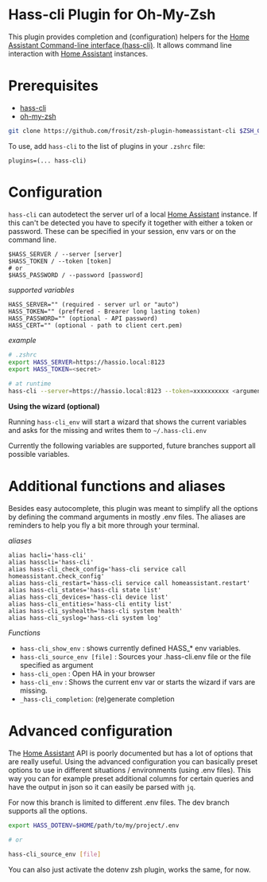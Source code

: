 # Hass-cli Plugin for Oh-My-Zsh

This plugin provides completion and (configuration) helpers for the [Home Assistant Command-line interface (hass-cli)](https://github.com/home-assistant/home-assistant-cli). It allows command line interaction with [Home Assistant](https://home-assistant.io/) instances.

# Prerequisites

* [hass-cli](https://github.com/home-assistant/home-assistant-cli#installation)
* [oh-my-zsh](https://github.com/ohmyzsh/ohmyzsh#getting-started)

```bash
git clone https://github.com/frosit/zsh-plugin-homeassistant-cli $ZSH_CUSTOM/plugins/hass-cli
```

To use, add `hass-cli` to the list of plugins in your `.zshrc` file:

`plugins=(... hass-cli)`

# Configuration

`hass-cli` can autodetect the server url of a local [Home Assistant](https://home-assistant.io/) instance. If this can't be detected you have to specify it together with either a token or password. These can be specified in your session, env vars or on the command line.

```.env
$HASS_SERVER / --server [server]
$HASS_TOKEN / --token [token]
# or
$HASS_PASSWORD / --password [password]
```

_supported variables_

```.env
HASS_SERVER="" (required - server url or "auto")
HASS_TOKEN="" (preffered - Brearer long lasting token)
HASS_PASSWORD="" (optional - API password)
HASS_CERT="" (optional - path to client cert.pem)
```
_example_

```bash
# .zshrc
export HASS_SERVER=https://hassio.local:8123
export HASS_TOKEN=<secret>

# at runtime
hass-cli --server=https://hassio.local:8123 --token=xxxxxxxxxx <arguments>
```

__Using the wizard (optional)__

Running `hass-cli_env` will start a wizard that shows the current variables and asks for the missing and writes them to `~/.hass-cli.env`

Currently the following variables are supported, future branches support all possible variables.

# Additional functions and aliases

Besides easy autocomplete, this plugin was meant to simplify all the options by defining the command arguments in mostly .env files. The aliases are reminders to help you fly a bit more through your terminal.

_aliases_

```
alias hacli='hass-cli'
alias hasscli='hass-cli'
alias hass-cli_check_config='hass-cli service call homeassistant.check_config'
alias hass-cli_restart='hass-cli service call homeassistant.restart'
alias hass-cli_states='hass-cli state list'
alias hass-cli_devices='hass-cli device list'
alias hass-cli_entities='hass-cli entity list'
alias hass-cli_syshealth='hass-cli system health'
alias hass-cli_syslog='hass-cli system log'
```

_Functions_

* `hass-cli_show_env` : shows currently defined HASS_* env variables.
* `hass-cli_source_env [file]` : Sources your .hass-cli.env file or the file specified as argument
* `hass-cli_open` : Open HA in your browser
* `hass-cli_env` : Shows the current env var or starts the wizard if vars are missing.
* `_hass-cli_completion`: (re)generate completion

# Advanced configuration

The [Home Assistant](https://home-assistant.io/) API is poorly documented but has a lot of options that are really useful. Using the advanced configuration you can basically preset options to use in different situations / environments (using .env files). This way you can for example preset additional columns for certain queries and have the output in json so it can easily be parsed with `jq`.

For now this branch is limited to different .env files. The dev branch supports all the options.

```bash
export HASS_DOTENV=$HOME/path/to/my/project/.env

# or 

hass-cli_source_env [file]
```

You can also just activate the dotenv zsh plugin, works the same, for now.
